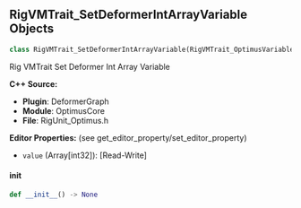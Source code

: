 ## RigVMTrait_SetDeformerIntArrayVariable Objects

```python
class RigVMTrait_SetDeformerIntArrayVariable(RigVMTrait_OptimusVariableBase)
```

Rig VMTrait Set Deformer Int Array Variable

**C++ Source:**

- **Plugin**: DeformerGraph
- **Module**: OptimusCore
- **File**: RigUnit_Optimus.h

**Editor Properties:** (see get_editor_property/set_editor_property)

- ``value`` (Array[int32]):  [Read-Write]

<a id="unreal.RigVMTrait_SetDeformerIntArrayVariable.__init__"></a>

#### __init__

```python
def __init__() -> None
```

<a id="unreal.RigVMTrait_SetDeformerInt2Variable"></a>